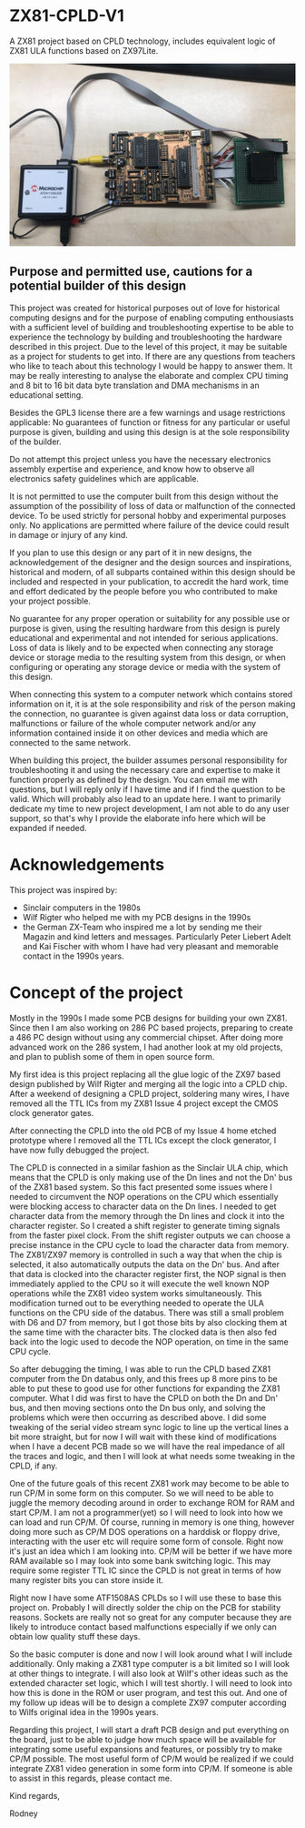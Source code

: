 # ZX81-CPLD-V1
A ZX81 project based on CPLD technology, includes equivalent logic of ZX81 ULA functions based on ZX97Lite.

![A photo of the hand soldered CPLD prototype using the ZX81 Issue 4 PCB](Img_5525s.jpg)

## Purpose and permitted use, cautions for a potential builder of this design
This project was created for historical purposes out of love for historical computing designs and for the purpose of enabling computing enthousiasts with a sufficient level of building and troubleshooting expertise to be able to experience the technology by building and troubleshooting the hardware described in this project. Due to the level of this project, it may be suitable as a project for students to get into. If there are any questions from teachers who like to teach about this technology I would be happy to answer them. It may be really interesting to analyse the elaborate and complex CPU timing and 8 bit to 16 bit data byte translation and DMA mechanisms in an educational setting.

Besides the GPL3 license there are a few warnings and usage restrictions applicable:
No guarantees of function or fitness for any particular or useful purpose is given, building and using this design is at the sole responsibility of the builder.

Do not attempt this project unless you have the necessary electronics assembly expertise and experience, and know how to observe all electronics safety guidelines which are applicable.

It is not permitted to use the computer built from this design without the assumption of the possibility of loss of data or malfunction of the connected device. To be used strictly for personal hobby and experimental purposes only. No applications are permitted where failure of the device could result in damage or injury of any kind.

If you plan to use this design or any part of it in new designs, the acknowledgement of the designer and the design sources and inspirations, historical and modern, of all subparts contained within this design should be included and respected in your publication, to accredit the hard work, time and effort dedicated by the people before you who contributed to make your project possible.

No guarantee for any proper operation or suitability for any possible use or purpose is given, using the resulting hardware from this design is purely educational and experimental and not intended for serious applications. Loss of data is likely and to be expected when connecting any storage device or storage media to the resulting system from this design, or when configuring or operating any storage device or media with the system of this design.

When connecting this system to a computer network which contains stored information on it, it is at the sole responsibility and risk of the person making the connection, no guarantee is given against data loss or data corruption, malfunctions or failure of the whole computer network and/or any information contained inside it on other devices and media which are connected to the same network.

When building this project, the builder assumes personal responsibility for troubleshooting it and using the necessary care and expertise to make it function properly as defined by the design. You can email me with questions, but I will reply only if I have time and if I find the question to be valid. Which will probably also lead to an update here. I want to primarily dedicate my time to new project development, I am not able to do any user support, so that's why I provide the elaborate info here which will be expanded if needed.

# Acknowledgements

This project was inspired by:
- Sinclair computers in the 1980s
- Wilf Rigter who helped me with my PCB designs in the 1990s
- the German ZX-Team who inspired me a lot by sending me their Magazin and kind letters and messages. Particularly Peter Liebert Adelt and Kai Fischer with whom I have had very pleasant and memorable contact in the 1990s years.

# Concept of the project
Mostly in the 1990s I made some PCB designs for building your own ZX81. Since then I am also working on 286 PC based projects, preparing to create a 486 PC design without using any commercial chipset. After doing more advanced work on the 286 system, I had another look at my old projects, and plan to publish some of them in open source form.

My first idea is this project replacing all the glue logic of the ZX97 based design published by Wilf Rigter and merging all the logic into a CPLD chip. After a weekend of designing a CPLD project, soldering many wires, I have removed all the TTL ICs from my ZX81 Issue 4 project except the CMOS clock generator gates. 

After connecting the CPLD into the old PCB of my Issue 4 home etched prototype where I removed all the TTL ICs except the clock generator, I have now fully debugged the project. 

The CPLD is connected in a similar fashion as the Sinclair ULA chip, which means that the CPLD is only making use of the Dn lines and not the Dn' bus of the ZX81 based system. So this fact presented some issues where I needed to circumvent the NOP operations on the CPU which essentially were blocking access to character data on the Dn lines. I needed to get character data from the memory through the Dn lines and clock it into the character register. So I created a shift register to generate timing signals from the faster pixel clock. From the shift register outputs we can choose a precise instance in the CPU cycle to load the character data from memory. The ZX81/ZX97 memory is controlled in such a way that when the chip is selected, it also automatically outputs the data on the Dn' bus. And after that data is clocked into the character register first, the NOP signal is then immediately applied to the CPU so it will execute the well known NOP operations while the ZX81 video system works simultaneously. This modification turned out to be everything needed to operate the ULA functions on the CPU side of the databus. There was still a small problem with D6 and D7 from memory, but I got those bits by also clocking them at the same time with the character bits. The clocked data is then also fed back into the logic used to decode the NOP operation, on time in the same CPU cycle. 

So after debugging the timing, I was able to run the CPLD based ZX81 computer from the Dn databus only, and this frees up 8 more pins to be able to put these to good use for other functions for expanding the ZX81 computer. What I did was first to have the CPLD on both the Dn and Dn' bus, and then moving sections onto the Dn bus only, and solving the problems which were then occurring as described above. I did some tweaking of the serial video stream sync logic to line up the vertical lines a bit more straight, but for now I will wait with these kind of modifications when I have a decent PCB made so we will have the real impedance of all the traces and logic, and then I will look at what needs some tweaking in the CPLD, if any.

One of the future goals of this recent ZX81 work may become to be able to run CP/M in some form on this computer. So we will need to be able to juggle the memory decoding around in order to exchange ROM for RAM and start CP/M. I am not a programmer(yet) so I will need to look into how we can load and run CP/M. Of course, running in memory is one thing, however doing more such as CP/M DOS operations on a harddisk or floppy drive, interacting with the user etc will require some form of console. Right now it's just an idea which I am looking into. CP/M will be better if we have more RAM available so I may look into some bank switching logic. This may require some register TTL IC since the CPLD is not great in terms of how many register bits you can store inside it.

Right now I have some ATF1508AS CPLDs so I will use these to base this project on. Probably I will directly solder the chip on the PCB for stability reasons. Sockets are really not so great for any computer because they are likely to introduce contact based malfunctions especially if we only can obtain low quality stuff these days.

So the basic computer is done and now I will look around what I will include additionally. Only making a ZX81 type computer is a bit limited so I will look at other things to integrate.
I will also look at Wilf's other ideas such as the extended character set logic, which I will test shortly.
I will need to look into how this is done in the ROM or user program, and test this out.
And one of my follow up ideas will be to design a complete ZX97 computer according to Wilfs original idea in the 1990s years.

Regarding this project, I will start a draft PCB design and put everything on the board, just to be able to judge how much space will be available for integrating some useful expansions and features, or possibly try to make CP/M possible. The most useful form of CP/M would be realized if we could integrate ZX81 video generation in some form into CP/M. If someone is able to assist in this regards, please contact me.

Kind regards,

Rodney
